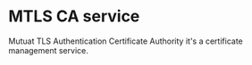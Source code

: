 # MTLS CA service
Mutuat TLS Authentication Certificate Authority it's a certificate management service.

